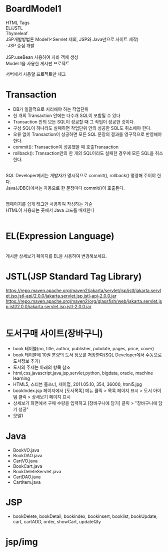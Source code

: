 # BoardModel1
HTML Tags<br>
EL/JSTL<br>
Thymeleaf<br>
JSP개발방법론 Model1<Servlet 제외, JSP와 Java만으로 사이트 제작)<br>
-JSP 중심 개발<br>
<br>
JSP:useBean 사용하여 자바 객체 생성<br>
Model 1을 사용한 게시판 프로젝트<br>

서버에서 사용할 프로젝트만 체크<br>

# Transaction
- DB가 일괄적으로 처리해야 하는 작업단위<br>
- 한 개의 Transaction 안에는 다수개 SQL이 포함될 수 있다<br>
- Transaction 안의 모든 SQL이 성공할 때 그 작업이 성공한 것이다.<br>
- 구성 SQL이 하나라도 실패하면 작업단위 안의 성공한 SQL도 취소해야 한다.<br>
- 오류 없이 Transaction이 성공하면 모든 SQL 문장의 결과를 영구적으로 반영해야 한다.<br>
- commit(): Transaction이 성공했을 때 호출Transaction
- rollback(): Transaction안의 한 개의 SQL이라도 실패한 경우에 모든 SQL을 취소한다.<br>
<br>
SQL Developer에서는 개발자가 명시적으로 commit(), rollback() 명령해 주어야 한다.<br>
Java(JDBC)에서는 자동으로 한 문장마다 commit()이 호출된다.<br>
<br>

웹페이지를 쉽게 태그만 사용하여 작성하는 기술<br>
HTML이 사용되는 곳에서 Java 코드를 배제한다<br><br>
# EL(Expression Language)
<br>
게시글 상세보기 페이지를 EL을 사용하여 변경해보세요.<br>

# JSTL(JSP Standard Tag Library)
https://repo.maven.apache.org/maven2/jakarta/servlet/jsp/jstl/jakarta.servlet.jsp.jstl-api/2.0.0/jakarta.servlet.jsp.jstl-api-2.0.0.jar
<br>
https://repo.maven.apache.org/maven2/org/glassfish/web/jakarta.servlet.jsp.jstl/2.0.0/jakarta.servlet.jsp.jstl-2.0.0.jar<br><br>

# 도서구매 사이트(장바구니)
- book 테이블(no, title, author, publisher, pubdate, pages, price, cover)
- book 테이블에 10권 분량의 도서 정보를 저장한다(SQL Developer에서 수동으로 도서정보 추가)
- 도서의 주제는 아래의 항목 참조
- html,css,javascript,java,jsp,servlet,python, bigdata, oracle, machine learning
- HTML5, 스티븐 홀즈너, 제이펍, 2011.05.10, 354, 36000, html5.jpg
- bookIndex.jsp 페이지에서 [도서목록] 메뉴 클릭 > 목록 페이지 표시 > 도서 아이템 클릭 > 상세보기 페이지 표시
- 상세보기 화면에서 구매 수량을 입력하고 [장바구니에 담기] 클릭 > "장바구니에 담기 성공"
- 모델1

# Java
- BookVO.java
- BookDAO.java
- CartVO.java
- BookCart.java
- BookDeleteServlet.java
- CartDAO.java
- CartItem.java

# JSP
- bookDelete, bookDetail, bookindex, bookinsert, booklist, bookUpdate, cart, cartADD, order, showCart, updateQty

# jsp/img


